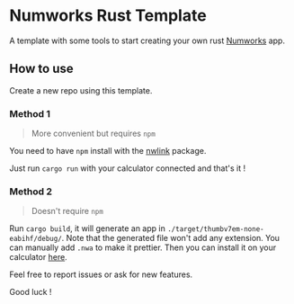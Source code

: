 # Numworks Rust Template

A template with some tools to start creating your own rust [Numworks](https://www.numworks.com/) app.

## How to use

Create a new repo using this template.

### Method 1
> More convenient but requires `npm`

You need to have `npm` install with the [nwlink](https://www.npmjs.com/package/nwlink) package.

Just run `cargo run` with your calculator connected and that's it !

### Method 2
> Doesn't require `npm`

Run `cargo build`, it will generate an app in `./target/thumbv7em-none-eabihf/debug/`.
Note that the generated file won't add any extension. You can manually add `.nwa` to make it prettier.
Then you can install it on your calculator [here](https://my.numworks.com/apps).


Feel free to report issues or ask for new features.

Good luck !
